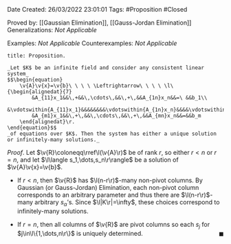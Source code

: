 <br />
<br />

Date Created: 26/03/2022 23:01:01
Tags: #Proposition #Closed 

Proved by: [[Gaussian Elimination]], [[Gauss-Jordan Elimination]]
Generalizations: _Not Applicable_

Examples: _Not Applicable_
Counterexamples: _Not Applicable_

``` ad-Proposition
title: Proposition.

_Let $K$ be an infinite field and consider any consistent linear system_
$$\begin{equation}
    \v{A}\v{x}=\v{b}\ \ \ \ \Leftrightarrow\ \ \ \ \l\{\begin{alignedat}{7}
        &A_{11}x_1&&\,+&&\,\cdots\,&&\,+\,&&A_{1n}x_n&&=\ &&b_1\\
        &\vdotswithin{A_{11}x_1}&&&&&&&&\vdotswithin{A_{1n}x_n}&&&&\vdotswithin{b_1}\\
        &A_{m1}x_1&&\,+\,&&\,\cdots\,&&\,+\,&&A_{mn}x_n&&=&&b_m
    \end{alignedat}\r.
\end{equation}$$
_of equations over $K$. Then the system has either a unique solution or infinitely-many solutions._

```

_Proof_. Let $\v{R}\coloneqq\rref\l(\v{A}\r)$ be of rank $r$, so either $r<n$ or $r=n$, and let $\l\langle s_1,\dots,s_n\r\rangle$ be a solution of $\v{A}\v{x}=\v{b}$.
* If $r<n$, then $\v{R}$ has $\l(n-r\r)$-many non-pivot columns. By Gaussian (or Gauss-Jordan) Elimination, each non-pivot column corresponds to an arbitrary parameter and thus there are $\l(n-r\r)$-many arbitrary $s_\alpha\textrm{'}$s. Since $\l|K\r|=\infty$, these choices correspond to infinitely-many solutions.

* If $r=n$, then all columns of $\v{R}$ are pivot columns so each $s_j$ for $j\in\l\{1,\dots,n\r\}$ is uniquely determined.<span style="float:right;">$\blacksquare$</span>
